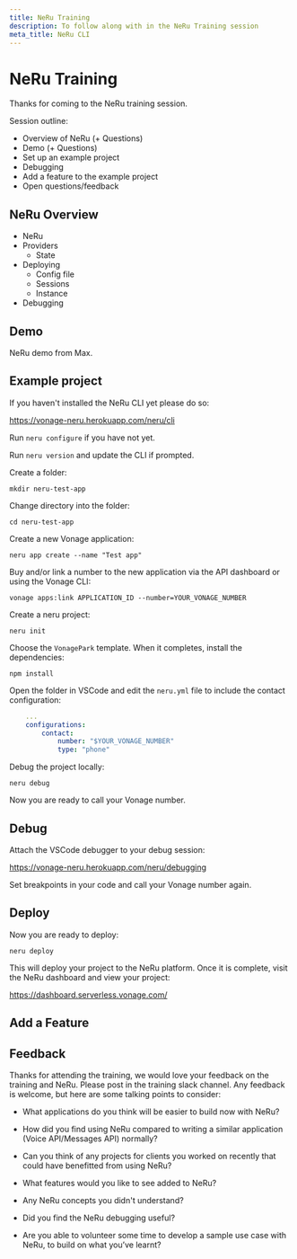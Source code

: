 ```yaml
---
title: NeRu Training
description: To follow along with in the NeRu Training session
meta_title: NeRu CLI
---
```


# NeRu Training

Thanks for coming to the NeRu training session. 

Session outline:

* Overview of NeRu (+ Questions)
* Demo (+ Questions)
* Set up an example project
* Debugging
* Add a feature to the example project
* Open questions/feedback

## NeRu Overview

* NeRu
* Providers
    * State
* Deploying
    * Config file
    * Sessions
    * Instance
* Debugging

## Demo

NeRu demo from Max.

## Example project

If you haven't installed the NeRu CLI yet please do so:

https://vonage-neru.herokuapp.com/neru/cli

Run `neru configure` if you have not yet.

Run `neru version` and update the CLI if prompted.

Create a folder:

`mkdir neru-test-app`

Change directory into the folder:

`cd neru-test-app`

Create a new Vonage application:

`neru app create --name "Test app"`

Buy and/or link a number to the new application via the API dashboard or using the Vonage CLI:

`vonage apps:link APPLICATION_ID --number=YOUR_VONAGE_NUMBER`

Create a neru project:

`neru init`

Choose the `VonagePark` template. When it completes, install the dependencies:

`npm install`

Open the folder in VSCode and edit the `neru.yml` file to include the contact configuration:

```yml
    ...
    configurations:
        contact:
            number: "$YOUR_VONAGE_NUMBER"
            type: "phone"
```

Debug the project locally:

`neru debug`

Now you are ready to call your Vonage number.

## Debug

Attach the VSCode debugger to your debug session:

https://vonage-neru.herokuapp.com/neru/debugging

Set breakpoints in your code and call your Vonage number again.

## Deploy

Now you are ready to deploy:

`neru deploy`

This will deploy your project to the NeRu platform. Once it is complete, visit the NeRu dashboard and view your project:

https://dashboard.serverless.vonage.com/

## Add a Feature

## Feedback

Thanks for attending the training, we would love your feedback on the training and NeRu. Please post in the training slack channel. Any feedback is welcome, but here are some talking points to consider:

* What applications do you think will be easier to build now with NeRu?

* How did you find using NeRu compared to writing a similar application (Voice API/Messages API) normally?

* Can you think of any projects for clients you worked on recently that could have benefitted from using NeRu?

* What features would you like to see added to NeRu?

* Any NeRu concepts you didn't understand?

* Did you find the NeRu debugging useful?

* Are you able to volunteer some time to develop a sample use case with NeRu, to build on what you’ve learnt?



